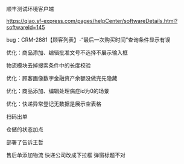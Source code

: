 顺丰测试环境客户端

https://qiao.sf-express.com/pages/helpCenter/softwareDetails.html?softwareId=145





bug：CRM-2881【顾客列表】-“最后一次购买时间”查询条件显示有误

优化：商品添加、编辑批准文号不选择不展示输入框

物流模块去掉搜索条件中的长度校验

优化：顾客画像数字金融资产余额没做完先隐藏

优化：商品添加、编辑处理病症id为0的场景



优化：快递异常登记无数据是展示空表格









扫码出单

仓储的状态加点

部署了告诉王哲

售后单添加物流   快递公司改成下拉框   弹窗标题不对



